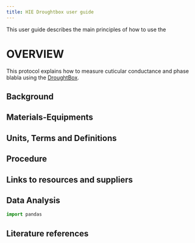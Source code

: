 ```yaml
---
title: HIE Droughtbox user guide
---
```


This user guide describes the main principles of how to use the  

#  OVERVIEW

This protocol explains how to measure cuticular conductance and phase blabla using the  [DroughtBox](https://onlinelibrary.wiley.com/doi/full/10.1111/pce.13750). 


## Background

## Materials-Equipments

## Units, Terms and Definitions

## Procedure

## Links to resources and suppliers

## Data Analysis

```python
import pandas
```

## Literature references

